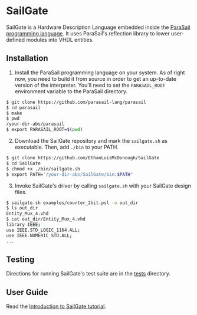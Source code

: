 # SailGate

SailGate is a Hardware Description Language embedded inside the
[ParaSail programming language](https://github.com/parasail-lang/parasail).
It uses ParaSail's reflection library to lower user-defined modules into
VHDL entities.


## Installation

1. Install the ParaSail programming language on your system. As
of right now, you need to build it from source in order to get
an up-to-date version of the interpreter. You'll need to set
the `PARASAIL_ROOT` environment variable to the ParaSail directory.
```sh
$ git clone https://github.com/parasail-lang/parasail
$ cd parasail
$ make
$ pwd
/your-dir-abs/parasail
$ export PARASAIL_ROOT=$(pwd)
```

2. Download the SailGate repository and mark the `sailgate.sh`
as executable. Then, add `./bin` to your PATH.
```sh
$ git clone https://github.com/EthanLuisMcDonough/SailGate
$ cd SailGate
$ chmod +x ./bin/sailgate.sh
$ export PATH="/your-dir-abs/SailGate/bin:$PATH"
```

3. Invoke SailGate's driver by calling `sailgate.sh` with your
SailGate design files.
```sh
$ sailgate.sh examples/counter_2bit.psl -o out_dir
$ ls out_dir
Entity_Mux_4.vhd
$ cat out_dir/Entity_Mux_4.vhd
library IEEE;
use IEEE.STD_LOGIC_1164.ALL;
use IEEE.NUMERIC_STD.ALL;
...
```


## Testing

Directions for running SailGate's test suite are in the
[tests](./tests) directory.


## User Guide

Read the [Introduction to SailGate tutorial](./docs/intro.md).
